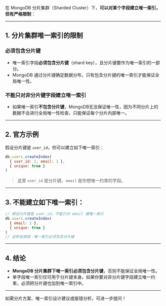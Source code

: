 在 MongoDB 分片集群（Sharded Cluster）下，**可以对某个字段建立唯一索引，但有严格限制**：

---

## 1. 分片集群唯一索引的限制

### **必须包含分片键**
- 唯一索引字段**必须包含分片键**（shard key），且分片键要作为唯一索引的一部分。
- MongoDB 通过分片键确定数据分布，只有包含分片键的唯一索引才能保证全局唯一性。

### **不能只对非分片键字段建立唯一索引**
- 如果唯一索引**不包含分片键**，MongoDB无法保证唯一性，因为不同分片上的数据不会进行全局唯一性检查，只能保证每个分片内部唯一。

---

## 2. 官方示例

假设分片键是 `user_id`，你可以建立如下唯一索引：

```js
db.users.createIndex(
  { user_id: 1, email: 1 }, 
  { unique: true }
)
```

> 这里 `user_id` 是分片键，`email` 是你想唯一约束的字段。

---

## 3. 不能建立如下唯一索引：

```js
// 假设分片键是 user_id，不能只对 email 建唯一索引
db.users.createIndex(
  { email: 1 }, 
  { unique: true }
)
// 这样会报错：唯一索引必须包含分片键
```

---

## 4. 结论

- **MongoDB 分片集群下唯一索引必须包含分片键**，否则不能保证全局唯一性。
- 单字段唯一索引仅可用于分片键本身。如果你要对非分片键字段建立唯一约束，必须把分片键也加到唯一索引中。

---

如需分片方案、唯一索引设计建议或报错分析，可进一步提问！